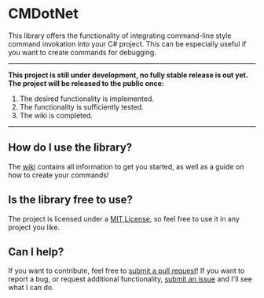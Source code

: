 # CMDotNet

This library offers the functionality of integrating command-line style command invokation into your C# project. This can be especially useful if you want to create commands for debugging.

---

**This project is still under development, no fully stable release is out yet. The project will be released to the public once:**

1.  The desired functionality is implemented.
2.  The functionality is sufficiently tested.
3.  The wiki is completed.

---

## How do I use the library?

The [wiki](../../wiki) contains all information to get you started, as well as a guide on how to create your commands!

## Is the library free to use?

The project is licensed under a [MIT License](https://opensource.org/licenses/MIT), so feel free to use it in any project you like.

## Can I help?

If you want to contribute, feel free to [submit a pull request](https://github.com/YilianSource/CMDotNet/pulls)! If you want to report a bug, or request additional functionality, [submit an issue](https://github.com/YilianSource/CMDotNet/issues) and I'll see what I can do.